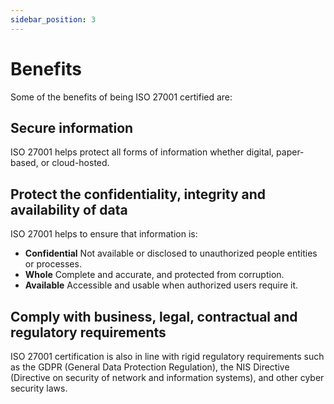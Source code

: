 ```yaml
---
sidebar_position: 3
---
```


# Benefits
Some of the benefits of being ISO 27001 certified are:

## Secure information
ISO 27001 helps protect all forms of information whether digital, paper-based, or cloud-hosted.

## Protect the confidentiality, integrity and availability of data
ISO 27001 helps to ensure that information is:
* **Confidential** Not available or disclosed to unauthorized people entities or processes.  
* **Whole** Complete and accurate, and protected from corruption.
* **Available** Accessible and usable when authorized users require it.

## Comply with business, legal, contractual and regulatory requirements
ISO 27001 certification is also in line with rigid regulatory requirements such as the GDPR (General Data Protection Regulation), the NIS Directive (Directive on security of network and information systems), and other cyber security laws.